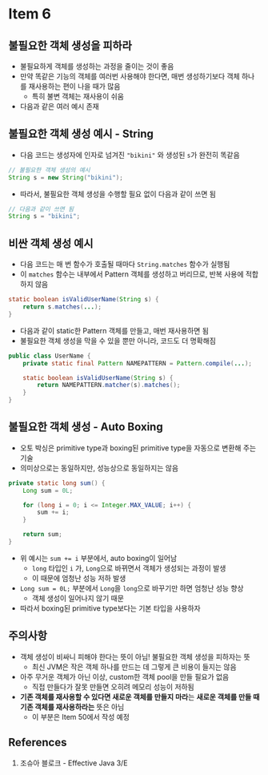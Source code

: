 # Item 6

## 불필요한 객체 생성을 피하라

- 불필요하게 객체를 생성하는 과정을 줄이는 것이 좋음
- 만약 똑같은 기능의 객체를 여러번 사용해야 한다면, 매번 생성하기보다 객체 하나를 재사용하는 편이 나을 때가 많음
  - 특히 불변 객체는 재사용이 쉬움
- 다음과 같은 여러 예시 존재

## 불필요한 객체 생성 예시 - String

- 다음 코드는 생성자에 인자로 넘겨진 `"bikini"` 와 생성된 `s`가 완전히 똑같음

```Java
// 불필요한 객체 생성의 예시
String s = new String("bikini");
```

- 따라서, 불필요한 객체 생성을 수행할 필요 없이 다음과 같이 쓰면 됨

```Java
// 다음과 같이 쓰면 됨
String s = "bikini";
```

## 비싼 객체 생성 예시

- 다음 코드는 매 번 함수가 호출될 때마다 `String.matches` 함수가 실행됨
- 이 `matches` 함수는 내부에서 Pattern 객체를 생성하고 버리므로, 반복 사용에 적합하지 않음

```Java
static boolean isValidUserName(String s) {
    return s.matches(...);
}
```

- 다음과 같이 static한 Pattern 객체를 만들고, 매번 재사용하면 됨
- 불필요한 객체 생성을 막을 수 있을 뿐만 아니라, 코드도 더 명확해짐

```Java
public class UserName {
    private static final Pattern NAMEPATTERN = Pattern.compile(...);

    static boolean isValidUserName(String s) {
        return NAMEPATTERN.matcher(s).matches();
    }
}
```

## 불필요한 객체 생성 - Auto Boxing

- 오토 박싱은 primitive type과 boxing된 primitive type을 자동으로 변환해 주는 기술
- 의미상으로는 동일하지만, 성능상으로 동일하지는 않음

```Java
private static long sum() {
    Long sum = 0L;

    for (long i = 0; i <= Integer.MAX_VALUE; i++) {
        sum += i;
    }

    return sum;
}
```

- 위 예시는 `sum += i` 부분에서, auto boxing이 일어남
  - `long` 타입인 `i` 가, `Long`으로 바뀌면서 객체가 생성되는 과정이 발생
  - 이 때문에 엄청난 성능 저하 발생
- `Long sum = 0L;` 부분에서 `Long`을 `long`으로 바꾸기만 하면 엄청난 성능 향상
  - 객체 생성이 일어나지 않기 때문
- 따라서 boxing된 primitive type보다는 기본 타입을 사용하자

## 주의사항

- 객체 생성이 비싸니 피해야 한다는 뜻이 아님! 불필요한 객체 생성을 피하자는 뜻
  - 최신 JVM은 작은 객체 하나를 만드는 데 그렇게 큰 비용이 들지는 않음
- 아주 무거운 객체가 아닌 이상, custom한 객체 pool을 만들 필요가 없음
  - 직접 만들다가 잘못 만들면 오히려 메모리 성능이 저하됨
- **기존 객체를 재사용할 수 있다면 새로운 객체를 만들지 마라**는 **새로운 객체를 만들 때 기존 객체를 재사용하라는** 뜻은 아님
  - 이 부분은 Item 50에서 작성 예정

## References

1. 조슈아 블로크 - Effective Java 3/E
